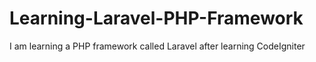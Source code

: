 # Learning-Laravel-PHP-Framework
I am learning a PHP framework called Laravel after learning CodeIgniter
